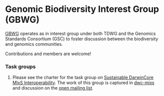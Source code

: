 # Genomic Biodiversity Interest Group (GBWG)

[GBWG](https://www.tdwg.org/community/gbwg/) operates as in interest group under both TDWG and the Genomics Standards Consortium 
(GSC) to foster discussion between the biodiversity and genomics communities. 

Contributions and members are welcome!

### Task groups

1. Please see the charter for the task group on [Sustainable DarwinCore MIxS Interoperability](https://www.tdwg.org/community/gbwg/MIxS/). The work of this group is captured in [dwc-mixs](dwc-mixs) and discussion on the [open mailing list](http://lists.tdwg.org/mailman/listinfo/dwc-mixs).








